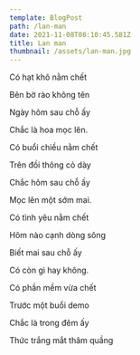 ```yaml
---
template: BlogPost
path: /lan-man
date: 2021-11-08T08:10:45.581Z
title: Lan man
thumbnail: /assets/lan-man.jpg
---
```

Có hạt khô nằm chết

Bên bờ rào không tên

Ngày hôm sau chỗ ấy

Chắc là hoa mọc lên.

Có buổi chiều nằm chết

Trên đồi thông cỏ dày

Chắc hôm sau chỗ ấy

Mọc lên một sớm mai.

Có tình yêu nằm chết

Hôm nào cạnh dòng sông

Biết mai sau chỗ ấy

Có còn gì hay không.

Có phần mềm vừa chết

Trước một buổi demo

Chắc là trong đêm ấy

Thức trắng mắt thâm quầng